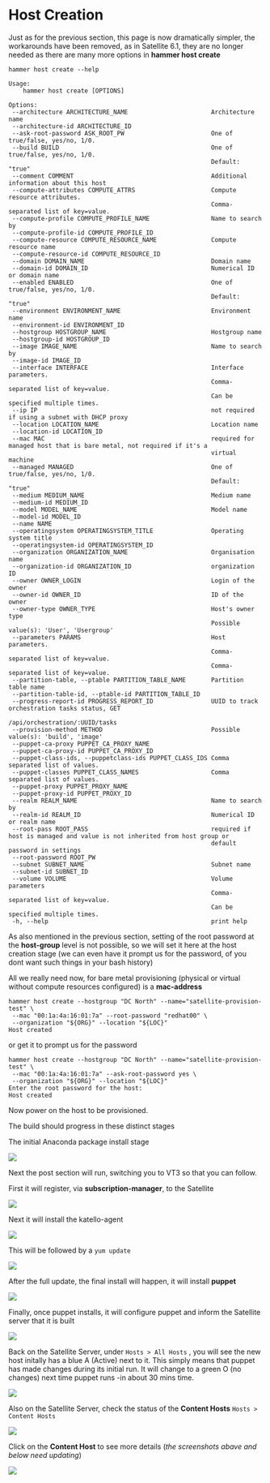 # Host Creation

Just as for the previous section, this page is now dramatically simpler, the workarounds have been removed, as in Satellite 6.1, they are no longer needed as there are many more options in **hammer host create**

```
hammer host create --help

Usage:
    hammer host create [OPTIONS]

Options:
 --architecture ARCHITECTURE_NAME                       Architecture name
 --architecture-id ARCHITECTURE_ID                       
 --ask-root-password ASK_ROOT_PW                        One of true/false, yes/no, 1/0.
 --build BUILD                                          One of true/false, yes/no, 1/0.
                                                        Default: "true"
 --comment COMMENT                                      Additional information about this host
 --compute-attributes COMPUTE_ATTRS                     Compute resource attributes.
                                                        Comma-separated list of key=value.
 --compute-profile COMPUTE_PROFILE_NAME                 Name to search by
 --compute-profile-id COMPUTE_PROFILE_ID                 
 --compute-resource COMPUTE_RESOURCE_NAME               Compute resource name
 --compute-resource-id COMPUTE_RESOURCE_ID               
 --domain DOMAIN_NAME                                   Domain name
 --domain-id DOMAIN_ID                                  Numerical ID or domain name
 --enabled ENABLED                                      One of true/false, yes/no, 1/0.
                                                        Default: "true"
 --environment ENVIRONMENT_NAME                         Environment name
 --environment-id ENVIRONMENT_ID                         
 --hostgroup HOSTGROUP_NAME                             Hostgroup name
 --hostgroup-id HOSTGROUP_ID                             
 --image IMAGE_NAME                                     Name to search by
 --image-id IMAGE_ID                                     
 --interface INTERFACE                                  Interface parameters.
                                                        Comma-separated list of key=value.
                                                        Can be specified multiple times.
 --ip IP                                                not required if using a subnet with DHCP proxy
 --location LOCATION_NAME                               Location name
 --location-id LOCATION_ID                               
 --mac MAC                                              required for managed host that is bare metal, not required if it's a
                                                        virtual machine
 --managed MANAGED                                      One of true/false, yes/no, 1/0.
                                                        Default: "true"
 --medium MEDIUM_NAME                                   Medium name
 --medium-id MEDIUM_ID                                   
 --model MODEL_NAME                                     Model name
 --model-id MODEL_ID                                     
 --name NAME                                             
 --operatingsystem OPERATINGSYSTEM_TITLE                Operating system title
 --operatingsystem-id OPERATINGSYSTEM_ID                 
 --organization ORGANIZATION_NAME                       Organisation name
 --organization-id ORGANIZATION_ID                      organization ID
 --owner OWNER_LOGIN                                    Login of the owner
 --owner-id OWNER_ID                                    ID of the owner
 --owner-type OWNER_TYPE                                Host's owner type
                                                        Possible value(s): 'User', 'Usergroup'
 --parameters PARAMS                                    Host parameters.
                                                        Comma-separated list of key=value.
                                                        Comma-separated list of key=value.
 --partition-table, --ptable PARTITION_TABLE_NAME       Partition table name
 --partition-table-id, --ptable-id PARTITION_TABLE_ID    
 --progress-report-id PROGRESS_REPORT_ID                UUID to track orchestration tasks status, GET
                                                        /api/orchestration/:UUID/tasks
 --provision-method METHOD                              Possible value(s): 'build', 'image'
 --puppet-ca-proxy PUPPET_CA_PROXY_NAME                  
 --puppet-ca-proxy-id PUPPET_CA_PROXY_ID                 
 --puppet-class-ids, --puppetclass-ids PUPPET_CLASS_IDS Comma separated list of values.
 --puppet-classes PUPPET_CLASS_NAMES                    Comma separated list of values.
 --puppet-proxy PUPPET_PROXY_NAME                        
 --puppet-proxy-id PUPPET_PROXY_ID                       
 --realm REALM_NAME                                     Name to search by
 --realm-id REALM_ID                                    Numerical ID or realm name
 --root-pass ROOT_PASS                                  required if host is managed and value is not inherited from host group or
                                                        default password in settings
 --root-password ROOT_PW                                 
 --subnet SUBNET_NAME                                   Subnet name
 --subnet-id SUBNET_ID                                   
 --volume VOLUME                                        Volume parameters
                                                        Comma-separated list of key=value.
                                                        Can be specified multiple times.
 -h, --help                                             print help

```

As also mentioned in the previous section, setting of the root password at the **host-group** level is not possible, so we will set it here at the host creation stage (we can even have it prompt us for the password, of you dont want such things in your bash history)


All we really need now, for bare metal provisioning (physical or virtual without compute resources configured) is a **mac-address**

```
hammer host create --hostgroup "DC North" --name="satellite-provision-test" \ 
 --mac "00:1a:4a:16:01:7a" --root-password "redhat00" \ 
 --organization "${ORG}" --location "${LOC}"
Host created

```
or get it to prompt us for the password
```
hammer host create --hostgroup "DC North" --name="satellite-provision-test" \ 
 --mac "00:1a:4a:16:01:7a" --ask-root-password yes \
 --organization "${ORG}" --location "${LOC}"
Enter the root password for the host: 
Host created

```


Now power on the host to be provisioned.

The build should progress in these distinct stages

The initial Anaconda package install stage

![](../images/host-stage-anaconda.png)

Next the post section will run, switching you to VT3 so that you can follow.

First it will register, via **subscription-manager**, to the Satellite

![](../images/host-stage-registered.png)

Next it will install the katello-agent

![](../images/host-stage-katelloagent.png)

This will be followed by a ```yum update```

![](../images/host-stage-update.png)

After the full update, the final install will happen, it will install **puppet**

![](../images/host-stage-install-puppet.png)

Finally, once puppet installs, it will configure puppet and inform the Satellite server that it is built

![](../images/host-stage-completed.png)

Back on the Satellite Server, under ```Hosts > All Hosts```
, you will see the new host initally has a blue A (Active) next to it. This simply means that puppet has made changes during its initial run. It will change to a green O (no changes) next time puppet runs -in about 30 mins time.

![](../images/hosts-allhosts.png)

Also on the Satellite Server, check the status of the **Content Hosts** ```Hosts > Content Hosts```  

![](../images/hosts-contenthost-1.png)

Click on the **Content Host** to see more details (*the screenshots abave and below need updating*)

![](../images/hosts-contenthost-2.png)



